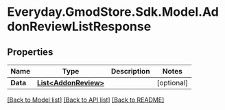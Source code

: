 # Everyday.GmodStore.Sdk.Model.AddonReviewListResponse
## Properties

Name | Type | Description | Notes
------------ | ------------- | ------------- | -------------
**Data** | [**List&lt;AddonReview&gt;**](AddonReview.md) |  | [optional] 

[[Back to Model list]](../README.md#documentation-for-models) [[Back to API list]](../README.md#documentation-for-api-endpoints) [[Back to README]](../README.md)

